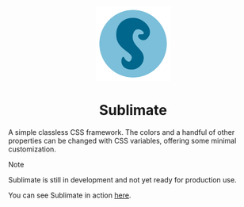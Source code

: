 <div align="center">
    <img src="logo.svg" width="150">
    <h1> Sublimate </h1>
</div>

A simple classless CSS framework. The colors and a handful of other properties can be changed with CSS variables, offering some minimal customization.

> [!NOTE]
> Sublimate is still in development and not yet ready for production use.

You can see Sublimate in action [here](https://icosahunter.github.io/sublimate/).
